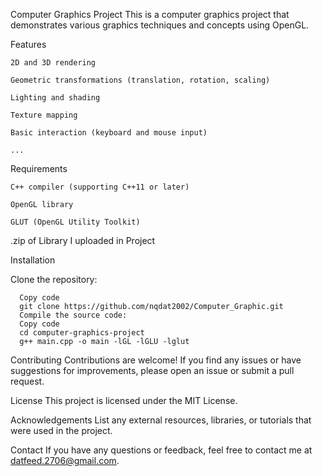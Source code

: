 Computer Graphics Project
This is a computer graphics project that demonstrates various graphics techniques and concepts using OpenGL.

Features

    2D and 3D rendering

    Geometric transformations (translation, rotation, scaling)

    Lighting and shading

    Texture mapping

    Basic interaction (keyboard and mouse input)

    ...

Requirements

    C++ compiler (supporting C++11 or later)

    OpenGL library

    GLUT (OpenGL Utility Toolkit)
    
.zip of Library I uploaded in Project

Installation

Clone the repository:

      Copy code
      git clone https://github.com/nqdat2002/Computer_Graphic.git
      Compile the source code:
      Copy code
      cd computer-graphics-project
      g++ main.cpp -o main -lGL -lGLU -lglut

Contributing
Contributions are welcome! If you find any issues or have suggestions for improvements, please open an issue or submit a pull request.

License
This project is licensed under the MIT License.

Acknowledgements
List any external resources, libraries, or tutorials that were used in the project.

Contact
If you have any questions or feedback, feel free to contact me at datfeed.2706@gmail.com.
